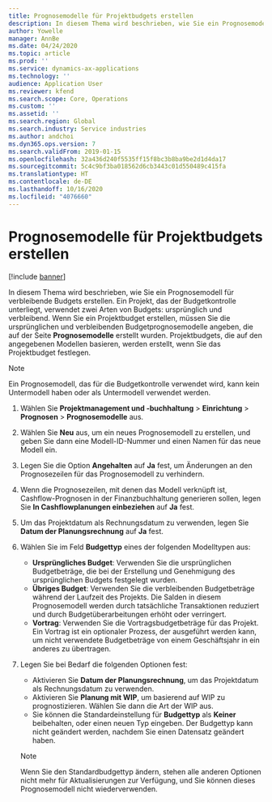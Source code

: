 ```yaml
---
title: Prognosemodelle für Projektbudgets erstellen
description: In diesem Thema wird beschrieben, wie Sie ein Prognosemodell für verbleibende Budgets erstellen.
author: Yowelle
manager: AnnBe
ms.date: 04/24/2020
ms.topic: article
ms.prod: ''
ms.service: dynamics-ax-applications
ms.technology: ''
audience: Application User
ms.reviewer: kfend
ms.search.scope: Core, Operations
ms.custom: ''
ms.assetid: ''
ms.search.region: Global
ms.search.industry: Service industries
ms.author: andchoi
ms.dyn365.ops.version: 7
ms.search.validFrom: 2019-01-15
ms.openlocfilehash: 32a436d240f5535ff15f8bc3b8ba9be2d1d4da17
ms.sourcegitcommit: 5c4c9bf3ba018562d6cb3443c01d550489c415fa
ms.translationtype: HT
ms.contentlocale: de-DE
ms.lasthandoff: 10/16/2020
ms.locfileid: "4076660"
---
```

# <a name="create-forecast-models-for-project-budgets"></a>Prognosemodelle für Projektbudgets erstellen 

[!include [banner](../includes/banner.md)]

In diesem Thema wird beschrieben, wie Sie ein Prognosemodell für verbleibende Budgets erstellen. Ein Projekt, das der Budgetkontrolle unterliegt, verwendet zwei Arten von Budgets: ursprünglich und verbleibend. Wenn Sie ein Projektbudget erstellen, müssen Sie die ursprünglichen und verbleibenden Budgetprognosemodelle angeben, die auf der Seite **Prognosemodelle** erstellt wurden. Projektbudgets, die auf den angegebenen Modellen basieren, werden erstellt, wenn Sie das Projektbudget festlegen.

> [!NOTE]
> Ein Prognosemodell, das für die Budgetkontrolle verwendet wird, kann kein Untermodell haben oder als Untermodell verwendet werden.

1. Wählen Sie **Projektmanagement und -buchhaltung** > **Einrichtung** > **Prognosen**  > **Prognosemodelle** aus.
2. Wählen Sie **Neu** aus, um ein neues Prognosemodell zu erstellen, und geben Sie dann eine Modell-ID-Nummer und einen Namen für das neue Modell ein. 
3. Legen Sie die Option **Angehalten** auf **Ja** fest, um Änderungen an den Prognosezeilen für das Prognosemodell zu verhindern. 
4. Wenn die Prognosezeilen, mit denen das Modell verknüpft ist, Cashflow-Prognosen in der Finanzbuchhaltung generieren sollen, legen Sie **In Cashflowplanungen einbeziehen** auf **Ja** fest. 
5. Um das Projektdatum als Rechnungsdatum zu verwenden, legen Sie **Datum der Planungsrechnung** auf **Ja** fest. 
6. Wählen Sie im Feld **Budgettyp** eines der folgenden Modelltypen aus:

   - **Ursprüngliches Budget**: Verwenden Sie die ursprünglichen Budgetbeträge, die bei der Erstellung und Genehmigung des ursprünglichen Budgets festgelegt wurden.
   - **Übriges Budget**: Verwenden Sie die verbleibenden Budgetbeträge während der Laufzeit des Projekts. Die Salden in diesem Prognosemodell werden durch tatsächliche Transaktionen reduziert und durch Budgetüberarbeitungen erhöht oder verringert.
   - **Vortrag**: Verwenden Sie die Vortragsbudgetbeträge für das Projekt. Ein Vortrag ist ein optionaler Prozess, der ausgeführt werden kann, um nicht verwendete Budgetbeträge von einem Geschäftsjahr in ein anderes zu übertragen.

7. Legen Sie bei Bedarf die folgenden Optionen fest:

   - Aktivieren Sie **Datum der Planungsrechnung**, um das Projektdatum als Rechnungsdatum zu verwenden.
   - Aktivieren Sie **Planung mit WIP**, um basierend auf WIP zu prognostizieren. Wählen Sie dann die Art der WIP aus. 
   - Sie können die Standardeinstellung für **Budgettyp** als **Keiner** beibehalten, oder einen neuen Typ eingeben. Der Budgettyp kann nicht geändert werden, nachdem Sie einen Datensatz geändert haben.     
    > [!NOTE]
    > Wenn Sie den Standardbudgettyp ändern, stehen alle anderen Optionen nicht mehr für Aktualisierungen zur Verfügung, und Sie können dieses Prognosemodell nicht wiederverwenden. 
   


 


